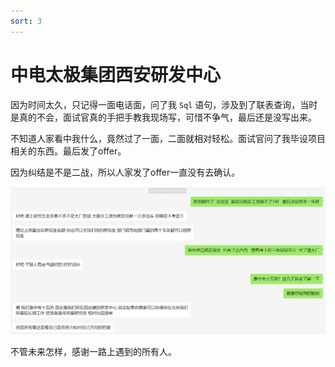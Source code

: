 ```yaml
---
sort: 3
---
```


# 中电太极集团西安研发中心

因为时间太久，只记得一面电话面，问了我 `Sql` 语句，涉及到了联表查询，当时是真的不会，面试官真的手把手教我现场写，可惜不争气，最后还是没写出来。

不知道人家看中我什么，竟然过了一面，二面就相对轻松。面试官问了我毕设项目相关的东西。最后发了offer。

因为纠结是不是二战，所以人家发了offer一直没有去确认。

![image-20220103110358028](3-中电太极.assets/image-20220103110358028.png)

不管未来怎样，感谢一路上遇到的所有人。
